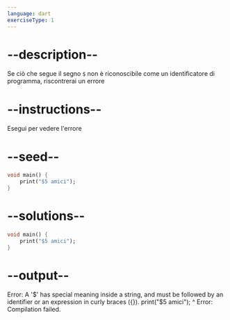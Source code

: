 ```yaml
---
language: dart
exerciseType: 1
---
```


# --description--

Se ciò che segue il segno `$` non è riconoscibile come un identificatore di programma, riscontrerai un errore

# --instructions--

Esegui per vedere l'errore

# --seed--

```dart
void main() {
    print("$5 amici");
}
```

# --solutions--

```dart
void main() {
    print("$5 amici");
}
```

# --output--

Error: A '$' has special meaning inside a string, and must be followed by an identifier or an expression in curly braces ({}).
print("$5 amici");
        ^
Error: Compilation failed.

